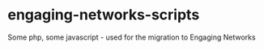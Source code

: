 engaging-networks-scripts
=========================

Some php, some javascript - used for the migration to Engaging Networks

